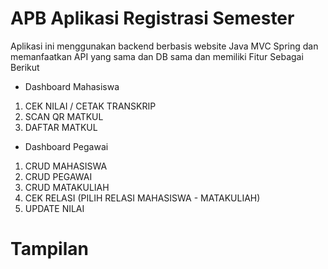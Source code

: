 # APB Aplikasi Registrasi Semester

Aplikasi ini menggunakan backend berbasis website Java MVC Spring dan memanfaatkan API yang sama dan DB sama dan memiliki Fitur Sebagai Berikut
- Dashboard Mahasiswa
1. CEK NILAI / CETAK TRANSKRIP
2. SCAN QR MATKUL
3. DAFTAR MATKUL

- Dashboard Pegawai
1. CRUD MAHASISWA
2. CRUD PEGAWAI
3. CRUD MATAKULIAH
4. CEK RELASI (PILIH RELASI MAHASISWA - MATAKULIAH)
5. UPDATE NILAI
   
# Tampilan
